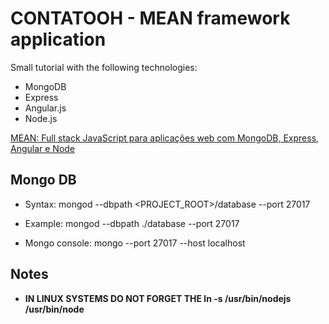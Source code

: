 # CONTATOOH - MEAN framework application

Small tutorial with the following technologies:

* MongoDB
* Express
* Angular.js
* Node.js

[MEAN: Full stack JavaScript para aplicações web com MongoDB, Express, Angular e Node](https://books.google.com.br/books?id=-2eCCwAAQBAJ&printsec=frontcover&hl=pt-BR&source=gbs_ge_summary_r&cad=0#v=onepage&q&f=false)

## Mongo DB

* Syntax:
	mongod --dbpath <PROJECT_ROOT>/database --port 27017

* Example:
	mongod --dbpath ./database --port 27017

* Mongo console:
	mongo --port 27017 --host localhost

## Notes

* __IN LINUX SYSTEMS DO NOT FORGET THE ln -s /usr/bin/nodejs /usr/bin/node__
